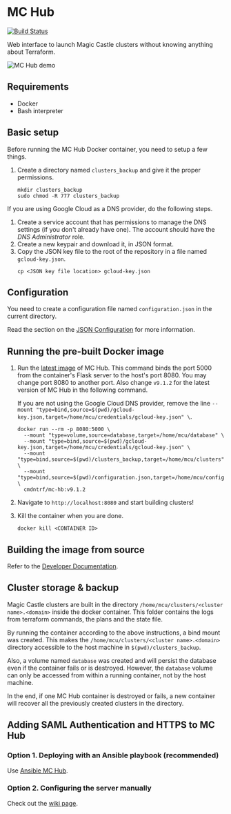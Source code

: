 # MC Hub

[![Build Status](https://travis-ci.com/ComputeCanada/mc-hub.svg?branch=master)](https://travis-ci.com/ComputeCanada/mc-hub)

Web interface to launch Magic Castle clusters without knowing anything about Terraform.

![MC Hub demo](./demo/demo.gif)

## Requirements

- Docker
- Bash interpreter

## Basic setup

Before running the MC Hub Docker container, you need to setup a few things.

1. Create a directory named `clusters_backup` and give it the proper permissions.
   ```
   mkdir clusters_backup
   sudo chmod -R 777 clusters_backup
   ```

If you are using Google Cloud as a DNS provider, do the following steps.

1. Create a service account that has permissions to manage the DNS settings (if you don't already have one). The account should have the _DNS Administrator_ role.
2. Create a new keypair and download it, in JSON format.
3. Copy the JSON key file to the root of the repository in a file named `gcloud-key.json`.
   ```
   cp <JSON key file location> gcloud-key.json
   ```

## Configuration

You need to create a configuration file named `configuration.json` in the current directory.

Read the section on the [JSON Configuration](./docs/configuration.md) for more information.

## Running the pre-built Docker image

1. Run the [latest image](https://hub.docker.com/repository/docker/cmdntrf/mc-hub) of MC Hub. This command binds the port 5000 from the container's Flask server to the host's port 8080. You may change port 8080 to another port. Also change `v9.1.2` for the latest version of MC Hub in the following command.

   If you are not using the Google Cloud DNS provider, remove the line `--mount "type=bind,source=$(pwd)/gcloud-key.json,target=/home/mcu/credentials/gcloud-key.json" \`.

   ```shell script
   docker run --rm -p 8080:5000 \
     --mount "type=volume,source=database,target=/home/mcu/database" \
     --mount "type=bind,source=$(pwd)/gcloud-key.json,target=/home/mcu/credentials/gcloud-key.json" \
     --mount "type=bind,source=$(pwd)/clusters_backup,target=/home/mcu/clusters" \
     --mount "type=bind,source=$(pwd)/configuration.json,target=/home/mcu/configuration.json" \
     cmdntrf/mc-hb:v9.1.2
   ```

2. Navigate to `http://localhost:8080` and start building clusters!
3. Kill the container when you are done.
   ```
   docker kill <CONTAINER ID>
   ```

## Building the image from source

Refer to the [Developer Documentation](./docs/developers.md).

## Cluster storage & backup

Magic Castle clusters are built in the directory `/home/mcu/clusters/<cluster name>.<domain>` inside the
docker container.
This folder contains the logs from terraform commands, the plans and the state file.

By running the container according to the above instructions, a bind mount was created. This
makes the `/home/mcu/clusters/<cluster name>.<domain>` directory accessible to the host machine in
`$(pwd)/clusters_backup`.

Also, a volume named `database` was created and will persist the database even if the container fails or is destroyed. However, the `database` volume can only be accessed from within a running container, not by the host machine.

In the end, if one MC Hub container is destroyed or fails, a new container will recover all the previously
created clusters in the directory.

## Adding SAML Authentication and HTTPS to MC Hub

### Option 1. Deploying with an Ansible playbook (recommended)

Use [Ansible MC Hub](https://github.com/ComputeCanada/ansible-mc-hub).

### Option 2. Configuring the server manually

Check out the [wiki page](https://github.com/ComputeCanada/mc-hub/wiki/Adding-SAML-Authentication-and-HTTPS-to-Magic-Castle-UI).
